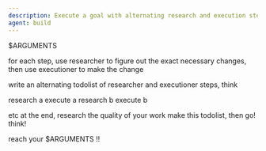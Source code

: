 ```yaml
---
description: Execute a goal with alternating research and execution steps
agent: build
---
```


$ARGUMENTS

for each step, use researcher to figure out the exact necessary changes, then use executioner to make the change

write an alternating todolist of researcher and executioner steps, think

  research a
  execute a
  research b
  execute b

  etc
  at the end, research the quality of your work
  make this todolist, then go! think!

reach your $ARGUMENTS !!